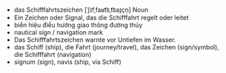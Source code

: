 - das Schifffahrtszeichen	[ˈʃɪfˌfaʁt͡sˌt͡saɪ̯çn̩]	Noun	
- Ein Zeichen oder Signal, das die Schifffahrt regelt oder leitet	
- biển hiệu điều hướng giao thông đường thủy	
- nautical sign / navigation mark	
- Das Schifffahrtszeichen warnte vor Untiefen im Wasser.	
- das Schiff (ship), die Fahrt (journey/travel), das Zeichen (sign/symbol), die Schifffahrt (navigation)	
- signum (sign), navis (ship, via Schiff)
